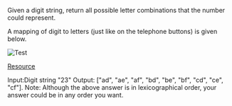 Given a digit string, return all possible letter combinations that the number could represent.

A mapping of digit to letters (just like on the telephone buttons) is given below.

![Test](http://upload.wikimedia.org/wikipedia/commons/thumb/7/73/Telephone-keypad2.svg/200px-Telephone-keypad2.svg.png)

[Resource](http://upload.wikimedia.org/wikipedia/commons/thumb/7/73/Telephone-keypad2.svg/200px-Telephone-keypad2.svg.png)

Input:Digit string "23"
Output: ["ad", "ae", "af", "bd", "be", "bf", "cd", "ce", "cf"].
Note:
Although the above answer is in lexicographical order, your answer could be in any order you want.
